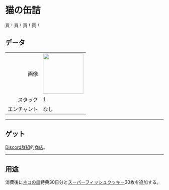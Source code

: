 # 猫の缶詰
買！買！買！買！

## データ
<table>
    <tr><td align="end">画像</td><td><img src="https://i.imgur.com/wxw402A.png" width="128"/></td></tr>
    <tr><td align="end">スタック</td><td>1</td></tr>
    <tr><td align="end">エンチャント</td><td>なし</td></tr>
</table>

---

## ゲット
[Discord群組](../feature/discord_server.md)的[商店](https://discord.com/channels/799977829805981716/1048223592342622289)。

---

## 用途
消費後に[ネコの皿](../feature/cat_bowl.md)特典30日分と[スーパーフィッシュクッキー](super_fish_cracker.md)30枚を追加する。